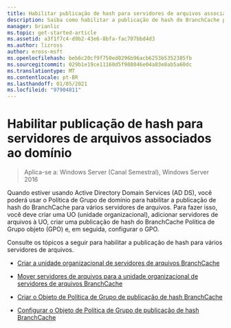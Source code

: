 ```yaml
---
title: Habilitar publicação de hash para servidores de arquivos associados ao domínio
description: Saiba como habilitar a publicação de hash do BranchCache para vários servidores de arquivos.
manager: brianlic
ms.topic: get-started-article
ms.assetid: a3f1f7c4-d9b2-43e6-8bfa-fac707bbd4d3
ms.author: lizross
author: eross-msft
ms.openlocfilehash: beb6c20cf9f750ed0296b96acb6253b5352385fb
ms.sourcegitcommit: 029b1e19ce11160d5f988046e04a83e8ab5a60dc
ms.translationtype: MT
ms.contentlocale: pt-BR
ms.lasthandoff: 01/05/2021
ms.locfileid: "97904811"
---
```

# <a name="enable-hash-publication-for-domain-member-file-servers"></a>Habilitar publicação de hash para servidores de arquivos associados ao domínio

>Aplica-se a: Windows Server (Canal Semestral), Windows Server 2016

Quando estiver usando Active Directory Domain Services (AD DS), você poderá usar o Política de Grupo de domínio para habilitar a publicação de hash do BranchCache para vários servidores de arquivos. Para fazer isso, você deve criar uma UO (unidade organizacional), adicionar servidores de arquivos à UO, criar uma publicação de hash do BranchCache Política de Grupo objeto (GPO) e, em seguida, configurar o GPO.

Consulte os tópicos a seguir para habilitar a publicação de hash para vários servidores de arquivos.

-   [Criar a unidade organizacional de servidores de arquivos BranchCache](../../branchcache/deploy/Create-the-BranchCache-File-Servers-Organizational-Unit.md)

-   [Mover servidores de arquivos para a unidade organizacional de servidores de arquivos BranchCache](../../branchcache/deploy/Move-File-Servers-to-the-BranchCache-File-Servers-Organizational-Unit.md)

-   [Criar o Objeto de Política de Grupo de publicação de hash BranchCache](../../branchcache/deploy/Create-the-BranchCache-Hash-Publication-Group-Policy-Object.md)

-   [Configurar o Objeto de Política de Grupo de publicação de hash BranchCache](../../branchcache/deploy/Configure-the-BranchCache-Hash-Publication-Group-Policy-Object.md)




